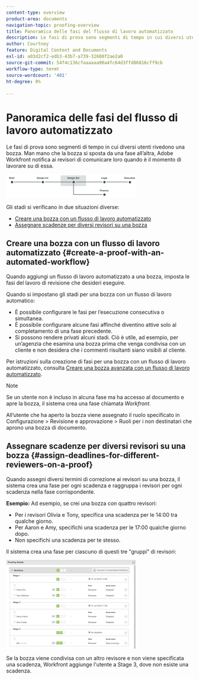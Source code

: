 ```yaml
---
content-type: overview
product-area: documents
navigation-topic: proofing-overview
title: Panoramica delle fasi del flusso di lavoro automatizzato
description: Le fasi di prova sono segmenti di tempo in cui diversi utenti rivedono una bozza. Man mano che la bozza si sposta da una fase all’altra, Adobe Workfront notifica ai revisori di comunicare loro quando è il momento di lavorare su di essa.
author: Courtney
feature: Digital Content and Documents
exl-id: a03d2cf2-edb3-43b7-a739-32600f2ae2a0
source-git-commit: 54f4c136cfaaaaaa90a4fc64d3ffd06816cff9cb
workflow-type: tm+mt
source-wordcount: '401'
ht-degree: 0%

---
```


# Panoramica delle fasi del flusso di lavoro automatizzato

Le fasi di prova sono segmenti di tempo in cui diversi utenti rivedono una bozza. Man mano che la bozza si sposta da una fase all’altra, Adobe Workfront notifica ai revisori di comunicare loro quando è il momento di lavorare su di essa.

![stage_diagramma.png](assets/stages-diagram-350x63.png)

Gli stadi si verificano in due situazioni diverse:

* [Creare una bozza con un flusso di lavoro automatizzato](#create-a-proof-with-an-automated-workflow)
* [Assegnare scadenze per diversi revisori su una bozza](#assign-deadlines-for-different-reviewers-on-a-proof)

## Creare una bozza con un flusso di lavoro automatizzato {#create-a-proof-with-an-automated-workflow}

Quando aggiungi un flusso di lavoro automatizzato a una bozza, imposta le fasi del lavoro di revisione che desideri eseguire.

Quando si impostano gli stadi per una bozza con un flusso di lavoro automatico:

* È possibile configurare le fasi per l’esecuzione consecutiva o simultanea.
* È possibile configurare alcune fasi affinché diventino attive solo al completamento di una fase precedente.
* Si possono rendere privati alcuni stadi. Ciò è utile, ad esempio, per un’agenzia che esamina una bozza prima che venga condivisa con un cliente e non desidera che i commenti risultanti siano visibili al cliente.

Per istruzioni sulla creazione di fasi per una bozza con un flusso di lavoro automatizzato, consulta [Creare una bozza avanzata con un flusso di lavoro automatizzato](../../../review-and-approve-work/proofing/creating-proofs-within-workfront/create-automated-proof-workflow.md).

>[!NOTE]
>
>Se un utente non è incluso in alcuna fase ma ha accesso al documento e apre la bozza, il sistema crea una fase chiamata *Workfront*.
>
>All’utente che ha aperto la bozza viene assegnato il ruolo specificato in Configurazione > Revisione e approvazione > Ruoli per i non destinatari che aprono una bozza di documento.

## Assegnare scadenze per diversi revisori su una bozza {#assign-deadlines-for-different-reviewers-on-a-proof}

Quando assegni diversi termini di correzione ai revisori su una bozza, il sistema crea una fase per ogni scadenza e raggruppa i revisori per ogni scadenza nella fase corrispondente. 

**Esempio:** Ad esempio, se crei una bozza con quattro revisori:

* Per i revisori Olivia e Tony, specifica una scadenza per le 14:00 tra qualche giorno.
* Per Aaron e Amy, specifichi una scadenza per le 17:00 qualche giorno dopo.
* Non specifichi una scadenza per te stesso.

Il sistema crea una fase per ciascuno di questi tre &quot;gruppi&quot; di revisori:

![stage.png](assets/stages-350x239.png)

Se la bozza viene condivisa con un altro revisore e non viene specificata una scadenza, Workfront aggiunge l&#39;utente a Stage 3, dove non esiste una scadenza. 
